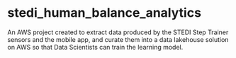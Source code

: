 # stedi_human_balance_analytics
 An AWS project created to extract data produced by the STEDI Step Trainer sensors and the mobile app, and curate them into a data lakehouse solution on AWS so that Data Scientists can train the learning model.
